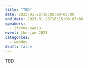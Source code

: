```yaml
---
title: "TBD"
date: 2023-01-26T16:05:00-05:00
end_date: 2023-01-26T16:15:00-05:00
speakers:
  - ifeoma-nwosu
event: the-jam-2023
categories:
  - webdev
draft: false
---
```


TBD